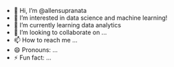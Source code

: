 - 👋 Hi, I’m @allensupranata
- 👀 I’m interested in data science and machine learning!
- 🌱 I’m currently learning data analytics
- 💞️ I’m looking to collaborate on ...
- 📫 How to reach me ...
- 😄 Pronouns: ...
- ⚡ Fun fact: ...

<!---
allensupranata/allensupranata is a ✨ special ✨ repository because its `README.md` (this file) appears on your GitHub profile.
You can click the Preview link to take a look at your changes.
--->
